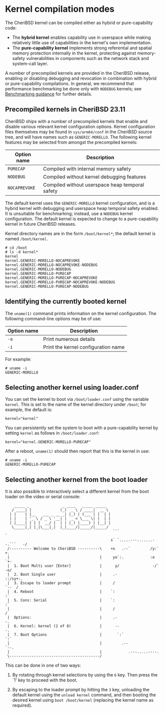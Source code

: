 # Kernel compilation modes

The CheriBSD kernel can be compiled either as hybrid or pure-capability code:

- The **hybrid kernel** enables capability use in userspace while making
  relatively little use of capabilities in the kernel's own implementation.
- The **pure-capability kernel** implements strong referential and spatial
  memory protection internally in the kernel, protecting against memory-safety
  vulnerabilities in components such as the network stack and system-call
  layer.

A number of precompiled kernels are provided in the CheriBSD release, enabling
or disabling debugging and revocation in combination with hybrid or
pure-capability compilations.
In general, we recommend that performance benchmarking be done only with
`NODEBUG` kernels; see [Benchmarking guidance](../benchmarking/README.md) for
further details.

## Precompiled kernels in CheriBSD 23.11

CheriBSD ships with a number of precompiled kernels that enable and disable
various relevant kernel configuration options.
Kernel configuration files themselves may be found in `sys/arm64/conf` in the
CheriBSD source tree, and will have names such as `GENERIC-MORELLO`.
The following kernel features may be selected from amongst the precompiled
kernels:

| Option name   | Description |
|---------------|-------------|
| `PURECAP`     | Compiled with internal memory safety |
| `NODEBUG`     | Compiled without kernel debugging features |
| `NOCAPREVOKE` | Compiled without userspace heap temporal safety |

The default kernel uses the `GENERIC-MORELLO` kernel
configuration, and is a hybrid kernel with debugging and userspace heap
temporal safety enabled.
It is unsuitable for benchmarking; instead, use a `NODEBUG` kernel
configuration.
The default kernel is expected to change to a pure-capability kernel in future
CheriBSD releases.

Kernel directory names are in the form `/boot/kernel*`; the default kernel is
named `/boot/kernel`.

```
# cd /boot
# ls -d kernel*
kernel
kernel.GENERIC-MORELLO-NOCAPREVOKE
kernel.GENERIC-MORELLO-NOCAPREVOKE-NODEBUG
kernel.GENERIC-MORELLO-NODEBUG
kernel.GENERIC-MORELLO-PURECAP
kernel.GENERIC-MORELLO-PURECAP-NOCAPREVOKE
kernel.GENERIC-MORELLO-PURECAP-NOCAPREVOKE-NODEBUG
kernel.GENERIC-MORELLO-PURECAP-NODEBUG
```

## Identifying the currently booted kernel

The `uname(1)` command prints information on the kernel configuration.
The following command-line options may be of use:

| Option name | Description                         |
|-------------|-------------------------------------|
| `-a`        | Print numerous details              |
| `-i`        | Print the kernel configuration name |

For example:

```
# uname -i
GENERIC-MORELLO
```

## Selecting another kernel using loader.conf

You can set the kernel to boot via `/boot/loader.conf` using the variable
`kernel`.
This is set to the name of the kernel directory under `/boot`; for example,
the default is:

```
kernel="kernel"
```

You can persistently set the system to boot with a pure-capability kernel by
setting `kernel` as follows in `/boot/loader.conf`:

```
kernel="kernel.GENERIC-MORELLO-PURECAP"
```

After a reboot, `uname(1)` should then report that this is the kernel in use:

```
# uname -i
GENERIC-MORELLO-PURECAP
```

## Selecting another kernel from the boot loader

It is also possible to interactively select a different kernel from the boot
loader on the video or serial console:

```
    _____ _               _ ____   _____ _____
   / ____| |             (_)  _ \ / ____|  __ \
  | |    | |__   ___ _ __ _| |_) | (___ | |  | |
  | |    | '_ \ / _ \ '__| |  _ < \___ \| |  | |
  | |____| | | |  __/ |  | | |_) |____) | |__| |
   \_____|_| |_|\___|_|  |_|____/|_____/|_____/
                                                 ```                        `
                                                s` `.....---.......--.```   -/
 /---------- Welcome to CheriBSD ----------\    +o   .--`         /y:`      +.
 |                                         |     yo`:.            :o      `+-
 |  1. Boot Multi user [Enter]             |      y/               -/`   -o/
 |  2. Boot Single user                    |     .-                  ::/sy+:.
 |  3. Escape to loader prompt             |     /                     `--  /
 |  4. Reboot                              |    `:                          :`
 |  5. Cons: Serial                        |    `:                          :`
 |                                         |     /                          /
 |  Options:                               |     .-                        -.
 |  6. Kernel: kernel (2 of 8)             |      --                      -.
 |  7. Boot Options                        |       `:`                  `:`
 |                                         |         .--             `--.
 |                                         |            .---.....----.
 \-----------------------------------------/
```

This can be done in one of two ways:

1. By rotating through kernel selections by using the `6` key.  Then press the
   `1' key to proceed with the boot.

2. By escaping to the loader prompt by hitting the `3` key, unloading the
   default kernel using the `unload kernel` command, and then booting the
   desired kernel using `boot /boot/kernel` (replacing the kernel name as
   required).
